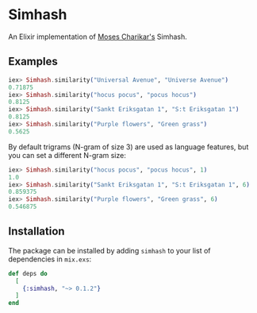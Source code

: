 # Simhash
An Elixir implementation of [Moses Charikar's](http://www.cs.princeton.edu/courses/archive/spring04/cos598B/bib/CharikarEstim.pdf) Simhash.

## Examples

```elixir
iex> Simhash.similarity("Universal Avenue", "Universe Avenue")
0.71875
iex> Simhash.similarity("hocus pocus", "pocus hocus")
0.8125
iex> Simhash.similarity("Sankt Eriksgatan 1", "S:t Eriksgatan 1")
0.8125
iex> Simhash.similarity("Purple flowers", "Green grass")
0.5625
```

By default trigrams (N-gram of size 3) are used as language features, but you can set a different N-gram size:

```elixir
iex> Simhash.similarity("hocus pocus", "pocus hocus", 1)
1.0
iex> Simhash.similarity("Sankt Eriksgatan 1", "S:t Eriksgatan 1", 6)
0.859375
iex> Simhash.similarity("Purple flowers", "Green grass", 6)
0.546875
```

## Installation

The package can be installed
by adding `simhash` to your list of dependencies in `mix.exs`:

```elixir
def deps do
  [
    {:simhash, "~> 0.1.2"}
  ]
end
```